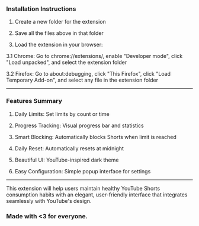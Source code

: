 ### Installation Instructions

1. Create a new folder for the extension

2. Save all the files above in that folder

3. Load the extension in your browser:

3.1 Chrome: Go to chrome://extensions/, enable "Developer mode", click "Load unpacked", and select the extension folder

3.2 Firefox: Go to about:debugging, click "This Firefox", click "Load Temporary Add-on", and select any file in the extension folder

---

### Features Summary

1. Daily Limits: Set limits by count or time

2. Progress Tracking: Visual progress bar and statistics

3. Smart Blocking: Automatically blocks Shorts when limit is reached

4. Daily Reset: Automatically resets at midnight

5. Beautiful UI: YouTube-inspired dark theme

6. Easy Configuration: Simple popup interface for settings

---

This extension will help users maintain healthy YouTube Shorts consumption habits with an elegant, user-friendly interface that integrates seamlessly with YouTube's design.

### Made with <3 for everyone.
